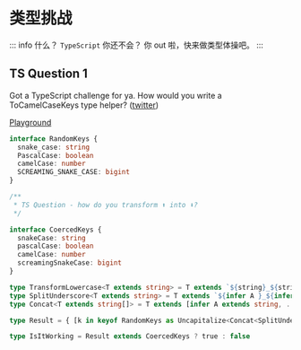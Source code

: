 # 类型挑战

::: info
什么？ `TypeScript` 你还不会？ 你 out 啦，快来做类型体操吧。 
:::

## TS Question 1

Got a TypeScript challenge for ya. How would you write a ToCamelCaseKeys type helper? ([twitter](https://twitter.com/mattpocockuk/status/1548954573120880640?s=21&t=XN8EQozdsUZy-tN9StlLLQ))

[Playground](https://www.typescriptlang.org/play?#code/JYOwLgpgTgZghgYwgAgEpxAEwPYFsDSEAngM7IDeAUMjciSHANYQD6CcJEAXHWFKAHMA3NVoAFDuwA2AYQ7dkAI2zYpEDCNrJ2uCLPk8QAV1yLom2gGUZqAKIBBALIBJAHIBxFpdf38tljL2lrY8isACoGAiAL6UlAD0AFSJ1InIACqWyACKRhAkYMDYIMgAtMgAFtgA7sg4yETYRsh8GCQw2FC4yIBg1IDwf8iR2MiA4NR9APyp8XGR0PBIyDLY0EiYhKQUojT0TBBynDwF-CDCW8gADpJw+gdKKmoaZzp6+wrGpuZnJAhQ6riClgYzFeoXCkRicSAA)

```TypeScript
interface RandomKeys {
  snake_case: string
  PascalCase: boolean
  camelCase: number
  SCREAMING_SNAKE_CASE: bigint
}

/**
 * TS Question - how do you transform ⬆️ into ⬇️?
 */

interface CoercedKeys {
  snakeCase: string
  pascalCase: boolean
  camelCase: number
  screamingSnakeCase: bigint
}

type TransformLowercase<T extends string> = T extends `${string}_${string}` ? Lowercase<T> : T
type SplitUnderscore<T extends string> = T extends `${infer A }_${infer B }` ? [A, ...SplitUnderscore<B>] : [T]
type Concat<T extends string[]> = T extends [infer A extends string, ...infer Rest extends string[]]  ? `${Capitalize<A>}${Concat<Rest>}` : ''

type Result = { [k in keyof RandomKeys as Uncapitalize<Concat<SplitUnderscore<TransformLowercase<k>>>>]: RandomKeys[k] }

type IsItWorking = Result extends CoercedKeys ? true : false
```
